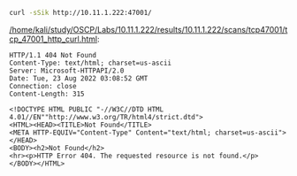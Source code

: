 ```bash
curl -sSik http://10.11.1.222:47001/
```

[/home/kali/study/OSCP/Labs/10.11.1.222/results/10.11.1.222/scans/tcp47001/tcp_47001_http_curl.html](file:///home/kali/study/OSCP/Labs/10.11.1.222/results/10.11.1.222/scans/tcp47001/tcp_47001_http_curl.html):

```
HTTP/1.1 404 Not Found
Content-Type: text/html; charset=us-ascii
Server: Microsoft-HTTPAPI/2.0
Date: Tue, 23 Aug 2022 03:08:52 GMT
Connection: close
Content-Length: 315

<!DOCTYPE HTML PUBLIC "-//W3C//DTD HTML 4.01//EN""http://www.w3.org/TR/html4/strict.dtd">
<HTML><HEAD><TITLE>Not Found</TITLE>
<META HTTP-EQUIV="Content-Type" Content="text/html; charset=us-ascii"></HEAD>
<BODY><h2>Not Found</h2>
<hr><p>HTTP Error 404. The requested resource is not found.</p>
</BODY></HTML>

```
